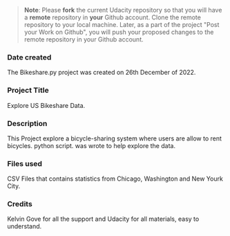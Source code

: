 >**Note**: Please **fork** the current Udacity repository so that you will have a **remote** repository in **your** Github account. Clone the remote repository to your local machine. Later, as a part of the project "Post your Work on Github", you will push your proposed changes to the remote repository in your Github account.

### Date created
The Bikeshare.py project was created on 26th December of 2022.

### Project Title
Explore US Bikeshare Data. 

### Description
This Project explore a bicycle-sharing system where users are allow to rent bicycles. python script. was wrote to help explore the data.

### Files used
CSV Files that contains statistics from Chicago, Washington and New Yourk City. 

### Credits
Kelvin Gove for all the support and Udacity for all materials, easy to understand. 

